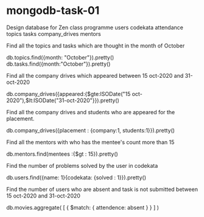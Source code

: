 # mongodb-task-01

Design database for Zen class programme
users
codekata
attendance
topics
tasks
company_drives
mentors

Find all the topics and tasks which are thought in the month of October

db.topics.find({month: "October"}).pretty()
db.tasks.find({month:"October"}).pretty()

Find all the company drives which appeared between 15 oct-2020 and 31-oct-2020

db.company_drives({appeared:{$gte:ISODate("15 oct-2020"),$lt:ISODate("31-oct-2020"}}).pretty()

Find all the company drives and students who are appeared for the placement.

db.company_drives({placement : {company:1, students:1}}).pretty()

Find all the mentors with who has the mentee's count more than 15

db.mentors.find(mentees :{$gt : 15}).pretty()
 
 Find the number of problems solved by the user in codekata
 
 db.users.find({name: 1}{codekata: {solved : 1}}).pretty()
 
 Find the number of users who are absent and task is not submitted  between 15 oct-2020 and 31-oct-2020
 
 db.movies.aggregate( [ { $match: { attendence: absent } } ] )
